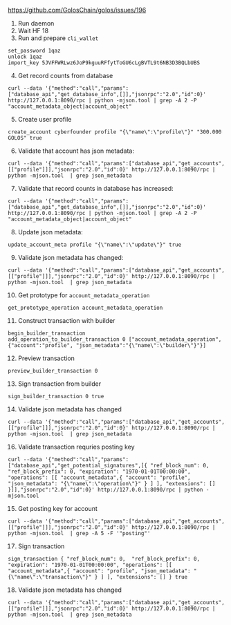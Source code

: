 https://github.com/GolosChain/golos/issues/196

1. Run daemon
2. Wait HF 18
3. Run and prepare `cli_wallet`
```
set_password 1qaz
unlock 1qaz
import_key 5JVFFWRLwz6JoP9kguuRFfytToGU6cLgBVTL9t6NB3D3BQLbUBS
```
4. Get record counts from database
```
curl --data '{"method":"call","params":["database_api","get_database_info",[]],"jsonrpc":"2.0","id":0}' http://127.0.0.1:8090/rpc | python -mjson.tool | grep -A 2 -P "account_metadata_object|account_object"
```
5. Create user profile
```
create_account cyberfounder profile "{\"name\":\"profile\"}" "300.000 GOLOS" true
```
6. Validate that account has json metadata:
```
curl --data '{"method":"call","params":["database_api","get_accounts",[["profile"]]],"jsonrpc":"2.0","id":0}' http://127.0.0.1:8090/rpc | python -mjson.tool  | grep json_metadata
```
7. Validate that record counts in database has increased:
```
curl --data '{"method":"call","params":["database_api","get_database_info",[]],"jsonrpc":"2.0","id":0}' http://127.0.0.1:8090/rpc | python -mjson.tool | grep -A 2 -P "account_metadata_object|account_object"
```
8. Update json metadata:
```
update_account_meta profile "{\"name\":\"update\"}" true
```
9. Validate json metadata has changed:
```
curl --data '{"method":"call","params":["database_api","get_accounts",[["profile"]]],"jsonrpc":"2.0","id":0}' http://127.0.0.1:8090/rpc | python -mjson.tool  | grep json_metadata
```
10. Get prototype for `account_metadata_operation`
```
get_prototype_operation account_metadata_operation
```
11. Construct transaction with builder
```
begin_builder_transaction
add_operation_to_builder_transaction 0 ["account_metadata_operation", {"account":"profile", "json_metadata":"{\"name\":\"builder\"}"}]
```
12. Preview transaction
```
preview_builder_transaction 0
```
13. Sign transaction from builder
```
sign_builder_transaction 0 true
```
14. Validate json metadata has changed
```
curl --data '{"method":"call","params":["database_api","get_accounts",[["profile"]]],"jsonrpc":"2.0","id":0}' http://127.0.0.1:8090/rpc | python -mjson.tool  | grep json_metadata
```
16. Validate transaction requries posting key
```
curl --data '{"method":"call","params":["database_api","get_potential_signatures",[{ "ref_block_num": 0,  "ref_block_prefix": 0, "expiration": "1970-01-01T00:00:00", "operations": [[ "account_metadata",{ "account": "profile", "json_metadata": "{\"name\":\"operation\"}" } ] ], "extensions": [] }]],"jsonrpc":"2.0","id":0}' http://127.0.0.1:8090/rpc | python -mjson.tool
```
15. Get posting key for account
```
curl --data '{"method":"call","params":["database_api","get_accounts",[["profile"]]],"jsonrpc":"2.0","id":0}' http://127.0.0.1:8090/rpc | python -mjson.tool  | grep -A 5 -F '"posting"'
```
17. Sign transaction
```
sign_transaction { "ref_block_num": 0,  "ref_block_prefix": 0, "expiration": "1970-01-01T00:00:00", "operations": [[ "account_metadata",{ "account": "profile", "json_metadata": "{\"name\":\"transaction\"}" } ] ], "extensions": [] } true
```
18. Validate json metadata has changed
```
curl --data '{"method":"call","params":["database_api","get_accounts",[["profile"]]],"jsonrpc":"2.0","id":0}' http://127.0.0.1:8090/rpc | python -mjson.tool  | grep json_metadata
```
